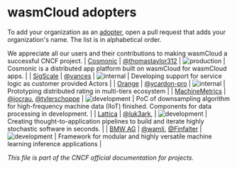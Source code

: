 # wasmCloud adopters

To add your organization as an [adopter](https://github.com/cncf/toc/blob/main/FAQ.md#what-is-the-definition-of-an-adopter), open a pull request that adds your
organization's name. The list is in alphabetical order.

We appreciate all our users and their contributions to making wasmCloud a successful CNCF project.
| [Cosmonic](https://www.cosmonic.com) | [@thomastaylor312](https://github.com/thomastaylor312) | ![production](https://img.shields.io/badge/-production-blue?style=flat) | Cosmonic is a distributed app platform built on wasmCloud for wasmCloud apps. |
| [SigScale](https://www.sigscale.com) | [@vances](https://github.com/vances) | ![internal](https://img.shields.io/badge/-internal-green?style=flat) | Developing support for service logic as customer provided Actors |
| [Orange](https://www.orange.com/) | [@ycardon-pro](https://github.com/ycardon-pro) | ![internal](https://img.shields.io/badge/-internal-green?style=flat) | Prototyping distributed rating in multi-tiers ecosystem |
| [MachineMetrics](https://www.machinemetrics.com/) | [@jocrau](https://github.com/jocrau), [@tylerschoppe](https://github.com/tylerschoppe) | ![development](https://img.shields.io/badge/-development-green?style=flat) | PoC of downsampling algorithm for high-frequency machine data (IIoT) finished. Components for data processing in development. |
| [Lattica](https://www.lattica.network/) | [@luk3ark](https://github.com/luk3ark), | ![development](https://img.shields.io/badge/-development-green?style=flat) | Creating thought-to-application pipelines to build and iterate highly stochastic software in seconds. |
| [BMW AG](https://www.bmwusa.com/) | [@wamli](https://github.com/wamli), [@Finfalter](https://github.com/Finfalter) | ![development](https://img.shields.io/badge/-development-green?style=flat) | Framework for modular and highly versatile machine learning inference applications |

_This file is part of the CNCF official documentation for projects._
